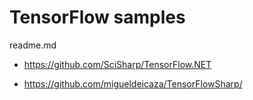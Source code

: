 # TensorFlow samples

readme.md

*   https://github.com/SciSharp/TensorFlow.NET

*   https://github.com/migueldeicaza/TensorFlowSharp/

